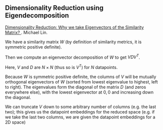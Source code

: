 ## Dimensionality Reduction using Eigendecomposition

[Dimensionality Reduction: Why we take Eigenvectors of the Similarity Matrix? ](https://www.youtube.com/watch?v=3k9hwRCcT30). Michael Lin.

We have a similarity matrix $W$ (by definition of similarity metrics, it is symmetric positive definite).

Then we compute an eigenvector decomposition of $W$ to get $V D V^T$.

Here, $V$ and $D$ are $N \times N$ (thus so is $V^T$) for $N$ datapoints.

Because $W$ is symmetric positive definite, the columns of $V$ will be mutually orthogonal eigenvectors of $W$ (sorted from lowest eigenvalue to highest, left to right). The eigenvalues form the diagonal of the matrix $D$ (and zeros everywhere else), with the lowest eigenvector at $0,0$ and increasing down the diagonal.

We can truncate $V$ down to some arbitrary number of columns (e.g. the last two); this gives us the datapoint embeddings for the reduced space (e.g. if we take the last two columns, we are given the datapoint embeddings for a 2D space)

